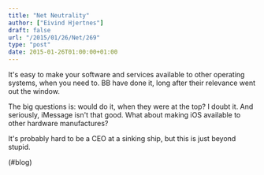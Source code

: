 ```yaml
---
title: "Net Neutrality"
author: ["Eivind Hjertnes"]
draft: false
url: "/2015/01/26/Net/269"
type: "post"
date: 2015-01-26T01:00:00+01:00
---
```


It's easy to make your software and services available to other
operating systems, when you need to. BB have done it, long after their
relevance went out the window.

The big questions is: would do it, when they were at the top? I doubt
it. And seriously, iMessage isn't that good. What about making iOS
available to other hardware manufactures?

It's probably hard to be a CEO at a sinking ship, but this is just
beyond stupid.

(#blog)
